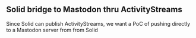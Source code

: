 ## Solid bridge to Mastodon thru ActivityStreams

Since Solid can publish ActivityStreams, we want a PoC of pushing directly to a Mastodon server from from Solid

